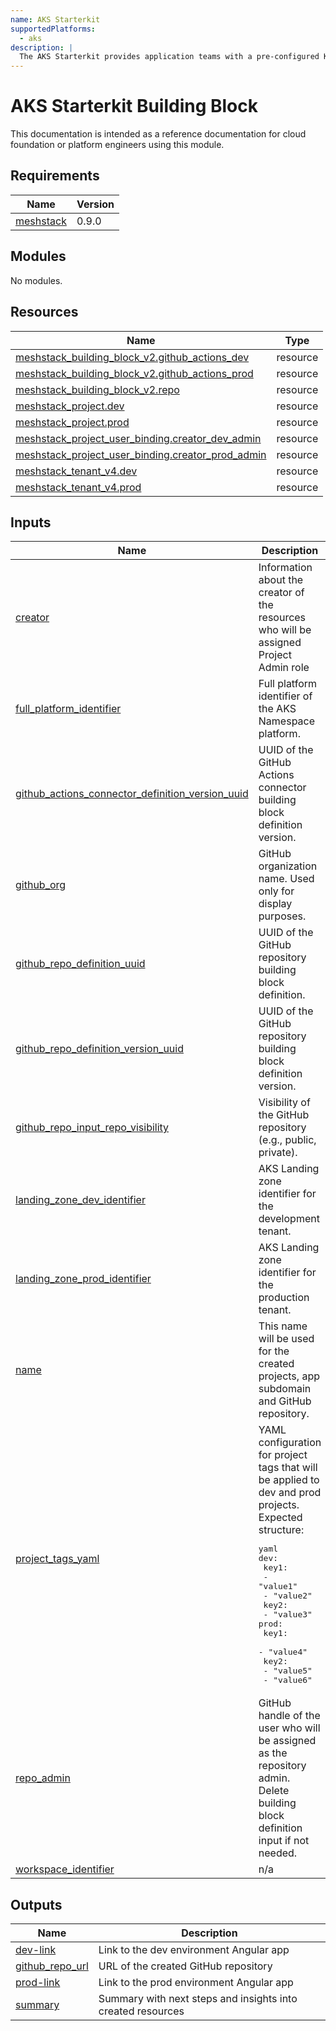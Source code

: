 ```yaml
---
name: AKS Starterkit
supportedPlatforms:
  - aks
description: |
  The AKS Starterkit provides application teams with a pre-configured Kubernetes environment. It includes two Kubernetes namespaces (dev&prod), a Git repository, a CI/CD pipeline using GitHub Actions, and a secure container registry integration.
---
```


# AKS Starterkit Building Block

This documentation is intended as a reference documentation for cloud foundation or platform engineers using this module.

<!-- BEGIN_TF_DOCS -->
## Requirements

| Name | Version |
|------|---------|
| <a name="requirement_meshstack"></a> [meshstack](#requirement\_meshstack) | 0.9.0 |

## Modules

No modules.

## Resources

| Name | Type |
|------|------|
| [meshstack_building_block_v2.github_actions_dev](https://registry.terraform.io/providers/meshcloud/meshstack/0.9.0/docs/resources/building_block_v2) | resource |
| [meshstack_building_block_v2.github_actions_prod](https://registry.terraform.io/providers/meshcloud/meshstack/0.9.0/docs/resources/building_block_v2) | resource |
| [meshstack_building_block_v2.repo](https://registry.terraform.io/providers/meshcloud/meshstack/0.9.0/docs/resources/building_block_v2) | resource |
| [meshstack_project.dev](https://registry.terraform.io/providers/meshcloud/meshstack/0.9.0/docs/resources/project) | resource |
| [meshstack_project.prod](https://registry.terraform.io/providers/meshcloud/meshstack/0.9.0/docs/resources/project) | resource |
| [meshstack_project_user_binding.creator_dev_admin](https://registry.terraform.io/providers/meshcloud/meshstack/0.9.0/docs/resources/project_user_binding) | resource |
| [meshstack_project_user_binding.creator_prod_admin](https://registry.terraform.io/providers/meshcloud/meshstack/0.9.0/docs/resources/project_user_binding) | resource |
| [meshstack_tenant_v4.dev](https://registry.terraform.io/providers/meshcloud/meshstack/0.9.0/docs/resources/tenant_v4) | resource |
| [meshstack_tenant_v4.prod](https://registry.terraform.io/providers/meshcloud/meshstack/0.9.0/docs/resources/tenant_v4) | resource |

## Inputs

| Name | Description | Type | Default | Required |
|------|-------------|------|---------|:--------:|
| <a name="input_creator"></a> [creator](#input\_creator) | Information about the creator of the resources who will be assigned Project Admin role | <pre>object({<br>    type        = string<br>    identifier  = string<br>    displayName = string<br>    username    = optional(string)<br>    email       = optional(string)<br>    euid        = optional(string)<br>  })</pre> | n/a | yes |
| <a name="input_full_platform_identifier"></a> [full\_platform\_identifier](#input\_full\_platform\_identifier) | Full platform identifier of the AKS Namespace platform. | `string` | n/a | yes |
| <a name="input_github_actions_connector_definition_version_uuid"></a> [github\_actions\_connector\_definition\_version\_uuid](#input\_github\_actions\_connector\_definition\_version\_uuid) | UUID of the GitHub Actions connector building block definition version. | `string` | n/a | yes |
| <a name="input_github_org"></a> [github\_org](#input\_github\_org) | GitHub organization name. Used only for display purposes. | `string` | n/a | yes |
| <a name="input_github_repo_definition_uuid"></a> [github\_repo\_definition\_uuid](#input\_github\_repo\_definition\_uuid) | UUID of the GitHub repository building block definition. | `string` | n/a | yes |
| <a name="input_github_repo_definition_version_uuid"></a> [github\_repo\_definition\_version\_uuid](#input\_github\_repo\_definition\_version\_uuid) | UUID of the GitHub repository building block definition version. | `string` | n/a | yes |
| <a name="input_github_repo_input_repo_visibility"></a> [github\_repo\_input\_repo\_visibility](#input\_github\_repo\_input\_repo\_visibility) | Visibility of the GitHub repository (e.g., public, private). | `string` | `"private"` | no |
| <a name="input_landing_zone_dev_identifier"></a> [landing\_zone\_dev\_identifier](#input\_landing\_zone\_dev\_identifier) | AKS Landing zone identifier for the development tenant. | `string` | n/a | yes |
| <a name="input_landing_zone_prod_identifier"></a> [landing\_zone\_prod\_identifier](#input\_landing\_zone\_prod\_identifier) | AKS Landing zone identifier for the production tenant. | `string` | n/a | yes |
| <a name="input_name"></a> [name](#input\_name) | This name will be used for the created projects, app subdomain and GitHub repository. | `string` | n/a | yes |
| <a name="input_project_tags_yaml"></a> [project\_tags\_yaml](#input\_project\_tags\_yaml) | YAML configuration for project tags that will be applied to dev and prod projects. Expected structure:<pre>yaml<br>dev:<br>  key1:<br>    - "value1"<br>    - "value2"<br>  key2:<br>    - "value3"<br>prod:<br>  key1:<br>    - "value4"<br>  key2:<br>    - "value5"<br>    - "value6"</pre> | `string` | `"dev: {}\nprod: {}\n"` | no |
| <a name="input_repo_admin"></a> [repo\_admin](#input\_repo\_admin) | GitHub handle of the user who will be assigned as the repository admin. Delete building block definition input if not needed. | `string` | `null` | no |
| <a name="input_workspace_identifier"></a> [workspace\_identifier](#input\_workspace\_identifier) | n/a | `string` | n/a | yes |

## Outputs

| Name | Description |
|------|-------------|
| <a name="output_dev-link"></a> [dev-link](#output\_dev-link) | Link to the dev environment Angular app |
| <a name="output_github_repo_url"></a> [github\_repo\_url](#output\_github\_repo\_url) | URL of the created GitHub repository |
| <a name="output_prod-link"></a> [prod-link](#output\_prod-link) | Link to the prod environment Angular app |
| <a name="output_summary"></a> [summary](#output\_summary) | Summary with next steps and insights into created resources |
<!-- END_TF_DOCS -->
